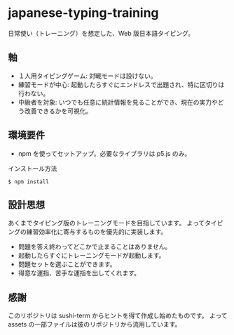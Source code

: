 # japanese-typing-training

日常使い（トレーニング）を想定した、Web 版日本語タイピング。

## 軸

-   １人用タイピングゲーム: 対戦モードは設けない。
-   練習モードが中心: 起動したらすぐにエンドレスで出題され、特に区切りは行わない。
-   中級者を対象: いつでも任意に統計情報を見ることができ、現在の実力やどう改善できるかを可視化。

## 環境要件

-   npm を使ってセットアップ。必要なライブラリは p5.js のみ。

インストール方法

```
$ npm install
```

## 設計思想

あくまでタイピング版のトレーニングモードを目指しています。
よってタイピングの練習効率化に寄与するものを優先的に実装します。

-   問題を答え終わってどこかで止まることはありません。
-   起動したらすぐにトレーニングモードが起動します。
-   問題セットを選ぶことができます。
-   得意な運指、苦手な運指を出してくれます。

## 感謝

このリポジトリは sushi-term からヒントを得て作成し始めたものです。
よって assets の一部ファイルは彼のリポジトリから流用しています。

